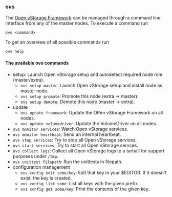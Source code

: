 ### ovs
The [Open vStorage Framework](../../Internals/Framework/README.md) can be managed through a command line interface from any of the master nodes. To execute a command run

```
ovs <command>
```

To get an overview of all possible commands run
```
ovs help
```

#### The available ovs commands
* setup: Launch Open vStorage setup and autodetect required node role (master/extra).
    * `ovs setup master`: Launch Open vStorage setup and install node as master node.
    * `ovs setup promote`: Promote this node (extra -> master).
    * `ovs setup demote`: Demote this node (master -> extra).
* update
    * `ovs update framework`: Update the OPen vStorage Framework on all nodes.
    * `ovs update volumedriver`: Update the VolumeDriver on all nodes.
* `ovs monitor services`: Watch Open vStorage services.
* `ovs monitor heartbeat`: Send an internal heartbeat.
* `ovs stop services`: Try to stop all Open vStorage services.
* `ovs start services`: Try to start all Open vStorage servces.
* `ovs collect logs`: Collect all Open vStorage logs to a tarball for support purposes under `/tmp`.
* `ovs unittest filepath`: Run the unittests in filepath.
* configuration management
	* `ovs config edit some/key`: Edit that key in your $EDITOR. If it doesn't exist, the key is created.
	* `ovs config list some`: List all keys with the given prefix
	* `ovs config get some/key`: Print the contents of the given key.
